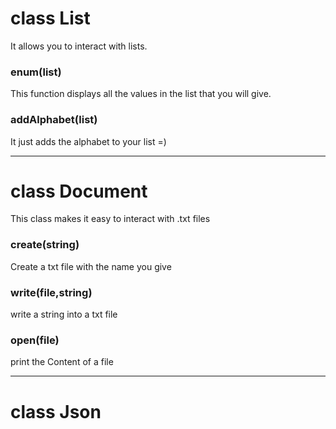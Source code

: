 # ‎class List
It allows you to interact with lists.
### enum(list)
This function displays all the values in the list that you will give.
### addAlphabet‎(list)
It just adds the alphabet to your list =)

---
# class Document
This class makes it easy to interact with .txt files

### create(string)
Create a txt file with the name you give

### write(file,string)
write a string into a txt file

### open(file)
print the Content of a file

---
# class Json


